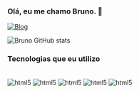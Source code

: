 ### Olá, eu me chamo Bruno. 👋

[![Blog](https://img.shields.io/website-up-down-green-red/http/monip.org.svg)](https://brunozer0.github.io/Portfolio/) 

![Bruno GitHub stats](https://github-readme-stats.vercel.app/api?username=brunozer0&show_icons=true&theme=dracula)

### Tecnologias que eu utilizo

<div style= "display: inline_block"> <br/>
<img align="center" alt = "html5" src= "https://img.shields.io/badge/HTML-239120?style=for-the-badge&logo=html5&logoColor=white"/>
<img align="center" alt = "html5" src= "https://img.shields.io/badge/CSS-239120?&style=for-the-badge&logo=css3&logoColor=white"/>
<img align="center" alt = "html5" src= "https://img.shields.io/badge/JavaScript-F7DF1E?style=for-the-badge&logo=javascript&logoColor=black"/>
<img align="center" alt = "html5" src= "https://img.shields.io/badge/Node.js-43853D?style=for-the-badge&logo=node.js&logoColor=white"/>
<img align="center" alt = "html5" src= "https://img.shields.io/badge/Bootstrap-563D7C?style=for-the-badge&logo=bootstrap&logoColor=white"/>

</div>

<br/>

